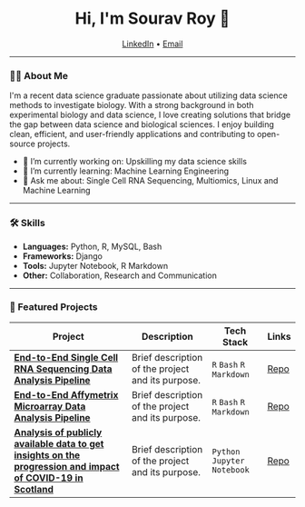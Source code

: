 <h1 align="center">Hi, I'm Sourav Roy 👋</h1>

<p align="center">
  <a href="https://www.linkedin.com/in/sourav-roy-349259292">LinkedIn</a> •
  <a href="mailto:roysourav2023.uk@gmail.com">Email</a>
</p>

---

### 👨‍💻 About Me
I'm a recent data science graduate passionate about utilizing data science methods to investigate biology. With a strong background in both experimental biology and data science, I love creating solutions that bridge the gap between data science and biological sciences. I enjoy building clean, efficient, and user-friendly applications and contributing to open-source projects.

- 🔭 I’m currently working on: Upskilling my data science skills
- 🌱 I’m currently learning: Machine Learning Engineering
- 💬 Ask me about: Single Cell RNA Sequencing, Multiomics, Linux and Machine Learning

---

### 🛠 Skills
- **Languages:** Python, R, MySQL, Bash
- **Frameworks:** Django
- **Tools:** Jupyter Notebook, R Markdown
- **Other:** Collaboration, Research and Communication

---

### 📂 Featured Projects
| Project | Description | Tech Stack | Links |
| ------- | ----------- | ---------- | ----- |
| [**End-to-End Single Cell RNA Sequencing Data Analysis Pipeline**](https://github.com/GenTech2025/MSc_DSB_Dissertation_2024) | Brief description of the project and its purpose. | `R` `Bash` `R Markdown` | [Repo](https://github.com/yourusername/project1)|
| [**End-to-End Affymetrix Microarray Data Analysis Pipeline**](https://github.com/GenTech2025/Affymetrix_Microarray_Data_Analysis) | Brief description of the project and its purpose. | `R` `Bash` `R Markdown` | [Repo](https://github.com/yourusername/project2)|
| [**Analysis of publicly available data to get insights on the progression and impact of COVID-19 in Scotland**](https://github.com/GenTech2025/Scotland_Covid19_EDA) | Brief description of the project and its purpose. | `Python` `Jupyter Notebook`| [Repo](https://github.com/yourusername/project3)|

